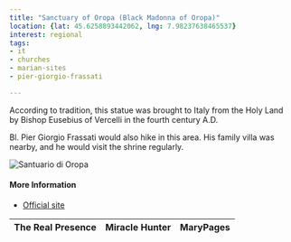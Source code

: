 ```yaml
---
title: "Sanctuary of Oropa (Black Madonna of Oropa)"
location: {lat: 45.6258893442062, lng: 7.98237638465537}
interest: regional
tags:
- it
- churches
- marian-sites
- pier-giorgio-frassati

---
```



According to tradition, this statue was brought to Italy from the Holy Land by Bishop Eusebius of Vercelli in the fourth century A.D.

Bl. Pier Giorgio Frassati would also hike in this area.  His family villa was nearby, and he would visit the shrine regularly.

![Santuario di Oropa](https://www.santuariodioropa.it/wp-content/uploads/2022/05/panoramica-oropa-foto-Tracanna-1024x576.jpg)

#### More Information

* [Official site](https://www.santuariodioropa.it/en/)


| The Real Presence | Miracle Hunter | MaryPages |
| --- | --- | --- |





